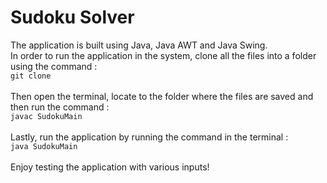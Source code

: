 # Sudoku Solver
<p>The application is built using Java, Java AWT and Java Swing.<br>
In order to run the application in the system, clone all the files into a folder using the command : <br><code>git clone</code><br><br>
Then open the terminal, locate to the folder where the files are saved and then run the command : <br><code>javac SudokuMain</code><br><br>
Lastly, run the application by running the command in the terminal : <br><code>java SudokuMain</code><br><br>
Enjoy testing the application with various inputs!</p>
